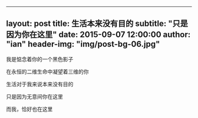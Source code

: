 <!-- ---
layout:     post
title:      fragment切换时生命周期的变化
subtitle:   "变化"
date:       2015-10-20 20:18:00
author:     "ian"
header-img: "img/post-bg-06.jpg"
---

假设有两个fragment，一个是A,一个是B

1.在A被add之后，再add  B，

A的生命周期不会被调用，而B将执行正常的生命周期


2.在A被add之后，再B replace A

假如把FragmentTransaction加到回退栈里面，AA将执行到onDestoryView方法
如果不加，A将直接 onDetach

3.A被hide，再add B
A的生命周期不会被调用，而B将执行正常的生命周期

和1的区别在于3会有A的退出动画，1没有 -->
---
layout:     post
title:      生活本来没有目的
subtitle:   "只是因为你在这里"
date:       2015-09-07 12:00:00
author:     "ian"
header-img: "img/post-bg-06.jpg"
---

<p>我是惦念着你的一个黑色影子</p>
<p>在永恒的二维生命中凝望着三维的你</p>
<p>生活对于我来说本来没有目的</p>
<p>只是因为无意间你在这里</p>
<p>而我，恰好也在这里</p>